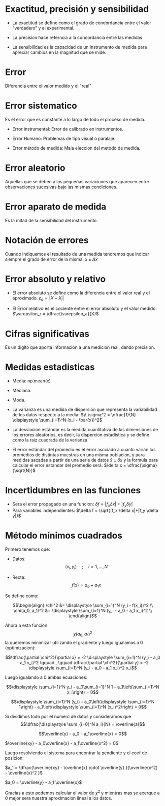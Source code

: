 # Exactitud, precisión y sensibilidad
* La exactitud se define como el grado de condordancia entre el valor "verdadero" y el experimental.

* La precision hace referncia a la concordancia entre las medidas

* La sensibilidad es la capacidad de un instrumento  de medida para apreciar cambios en la magnitud que se mide.

# Error
Diferencia entre el valor medido y el "real"

# Error sistematico
Es el error que es constante a lo largo de todo el proceso de medida.

* Error instrumental: Error de calibrado en instrumentos.

* Error Humano: Problemas de tipo visual o paralaje.

* Error método de medida: Mala eleccion del metodo de medida.

# Error aleatorio
Aquellas que se deben a las pequeñas variaciones que aparecen entre observaciones sucesivas bajo las mismas condiciones.

# Error aparato de medida
Es la mitad de la sensibilidad del instrumento.

# Notación de errores
Cuando indiquemos el resultado de una medida tendremos que indicar siempre el grado de error de la misma: $x \pm \Delta x$

# Error absoluto y relativo
* El error absoluto se define como la diferencia entre el valor real y el aproximado: $\varepsilon_a = |X - X_i|$

* El Error relativo es el cociente entre el error absoluto y el valor medido: $\varepsilon_r = \dfrac{\varepsilon_a}{X}$

# Cifras significativas
Es un digito que aporta informacion a una medicion real, dando precision.

# Medidas estadisticas
* Media: np.mean(x)

* Mediana.

* Moda.

* La varianza es una medida de dispersión que representa la variabilidad de los datos respecto a la media:  $\\ \sigma^2 = \dfrac{1}{N} \displaystyle \sum_{i=1}^N (x_i - \bar{x})^2$ 

* La desviacion estándar es la medida cuantitativa de las dimensiones de los errores aleatorios, es decir, la dispercion estadística y se define como la raiz cuadrada de la varianza.

* El error estándar del promedio es el error asociado a cuanto varian los promedios de distintas muestras en una misma poblacion, y para medidas sacadas a partir de una serie de datos $\bar{x} \pm \delta x$  y la formula para calcular el error estandar del promedio será: $\delta x = \dfrac{\sigma}{\sqrt{N}}$

# Incertidumbres en las funciones
* Sera el error propagado en una funcion: $\delta f = |f_x \delta x|+|f_y \delta y|$ 
* Para variables independientes: $\delta f = \sqrt{|f_x \delta x|+|f_y \delta y|}$

# Método mínimos cuadrados

Primero tenemos que:

* Datos: $$(x_i, y_i) \quad ; \quad i = 1, \dots , N$$ 

* Recta: $$f(x) = a_0 + a_1x$$

Se define como: 

$$\begin{align}                                                                                         \chi^2 &= \displaystyle \sum_{i=1}^N (y_i - f(x_i))^2 \\                                                \chi(a_0, a_1)^2 &= \displaystyle \sum_{i=1}^N (y_i - a_0 - a_1 x_i)^2 \\                               \end{align}$$

Ahora a esta funcion $$\chi(a_0, a_1)^2$$ la queremos minimizar utilizando el gradiente y luego igualamos a 0 (optimizacion):

$$\dfrac{\partial \chi^2}{\partial x} = -2 \displaystyle \sum_{i=1}^N (y_i - a_0 - a_1 x_i)^2 \qquad , \qquad \dfrac{\partial \chi^2}{\partial y} = -2 \displaystyle \sum_{i=1}^N (y_i - a_0 - a_1 x_i)^2 x_i$$

Luego igualando a 0 ambas ecuaciones: 

$$\displaystyle \sum_{i=1}^N y_i - a_0\sum_{i=1}^N 1 - a_1\left(\sum_{i=1}^N x_i\right) = 0$$

$$\displaystyle \sum_{i=1}^N (y_i) - a_0\left(\displaystyle \sum_{i=1}^N 1\right) - a_1\left(\displaystyle \sum_{i=1}^N (x_i)^2\right) = 0$$

Si dividimos todo por el numero de datos y consideramos que $$\dfrac{\displaystyle \sum_{i=0}^N a_i}{N} = \overline{a}$$

$$\overline{y} - a_0 - a_1\overline{x} = 0$$

$\overline{xy} - a_0\overline{x} - a_1\overline{x^2} = 0$

Luego resolviendo el sistema para encontrar la pendiente y el coef de posicion:

$a_1 = \dfrac{\overline{xy} - \overline{x} \cdot \overline{y} }{\overline{x^2} - \overline{x}^2 }$

$a_0 = \overline{y} - a_1 \overline{x}$

Gracias a esto podemos calcular el valor de $\chi^2$ y mientras mas se acerque a 0 mejor sera nuestra aproximacion lineal a los datos.
